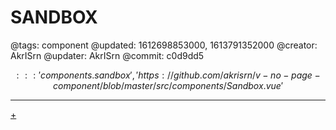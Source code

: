 # SANDBOX

@tags: component
@updated: 1612698853000, 1613791352000
@creator: AkrISrn
@updater: AkrISrn
@commit: c0d9dd5

$$::: 'components.sandbox', 'https://github.com/akrisrn/v-no-page-component/blob/master/src/components/Sandbox.vue' $$

---

[+](/snippets/sandbox.md)
